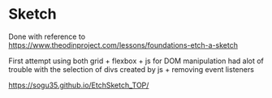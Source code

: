 # Sketch
Done with reference to
https://www.theodinproject.com/lessons/foundations-etch-a-sketch

First attempt using both grid + flexbox + js for DOM manipulation
had alot of trouble with the selection of divs created by js + removing event listeners

https://sogu35.github.io/EtchSketch_TOP/
